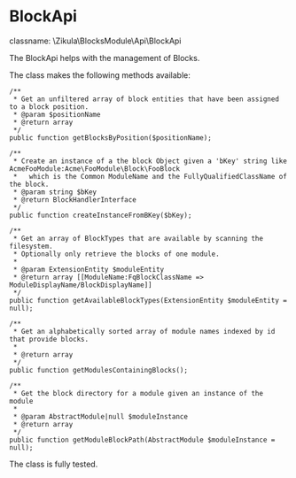BlockApi
========

classname: \Zikula\BlocksModule\Api\BlockApi

The BlockApi helps with the management of Blocks.

The class makes the following methods available:

    /**
     * Get an unfiltered array of block entities that have been assigned to a block position.
     * @param $positionName
     * @return array
     */
    public function getBlocksByPosition($positionName);

    /**
     * Create an instance of a the block Object given a 'bKey' string like AcmeFooModule:Acme\FooModule\Block\FooBlock
     *   which is the Common ModuleName and the FullyQualifiedClassName of the block.
     * @param string $bKey
     * @return BlockHandlerInterface
     */
    public function createInstanceFromBKey($bKey);

    /**
     * Get an array of BlockTypes that are available by scanning the filesystem.
     * Optionally only retrieve the blocks of one module.
     *
     * @param ExtensionEntity $moduleEntity
     * @return array [[ModuleName:FqBlockClassName => ModuleDisplayName/BlockDisplayName]]
     */
    public function getAvailableBlockTypes(ExtensionEntity $moduleEntity = null);

    /**
     * Get an alphabetically sorted array of module names indexed by id that provide blocks.
     *
     * @return array
     */
    public function getModulesContainingBlocks();

    /**
     * Get the block directory for a module given an instance of the module
     *
     * @param AbstractModule|null $moduleInstance
     * @return array
     */
    public function getModuleBlockPath(AbstractModule $moduleInstance = null);

The class is fully tested.
